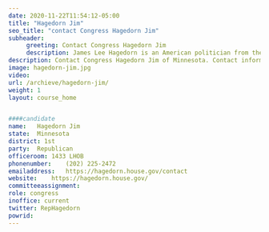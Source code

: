 ```yaml
---
date: 2020-11-22T11:54:12-05:00
title: "Hagedorn Jim"
seo_title: "contact Congress Hagedorn Jim"
subheader:
     greeting: Contact Congress Hagedorn Jim 
     description: James Lee Hagedorn is an American politician from the state of Minnesota. A Republican, he is a member of the United States House of Representatives from Minnesota's 1st congressional district. The district covers much of the southern third of the state and includes Rochester, Austin and Mankato.
description: Contact Congress Hagedorn Jim of Minnesota. Contact information for Hagedorn Jim includes email address, phone number, and mailing address.
image: hagedorn-jim.jpg
video: 
url: /archieve/hagedorn-jim/
weight: 1
layout: course_home


####candidate
name:	Hagedorn Jim
state:	Minnesota
district: 1st
party:	Republican
officeroom:	1433 LHOB
phonenumber:	(202) 225-2472
emailaddress:	https://hagedorn.house.gov/contact
website:	https://hagedorn.house.gov/
committeeassignment: 
role: congress
inoffice: current
twitter: RepHagedorn
powrid: 
---
```


